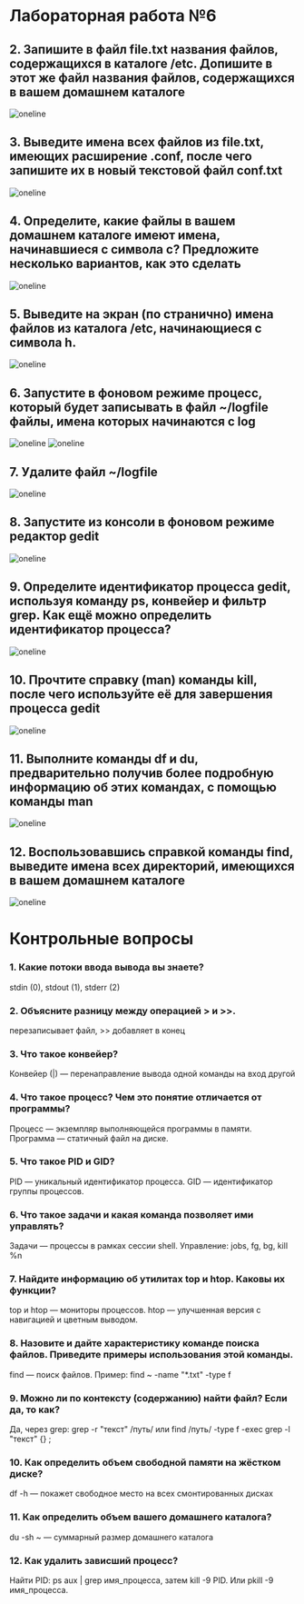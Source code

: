 # Лабораторная работа №6

## 2. Запишите в файл file.txt названия файлов, содержащихся в каталоге /etc. Допишите в этот же файл названия файлов, содержащихся в вашем домашнем каталоге
![oneline](pics/1.png)

## 3. Выведите имена всех файлов из file.txt, имеющих расширение .conf, после чего запишите их в новый текстовой файл conf.txt
![oneline](pics/2.png)

## 4. Определите, какие файлы в вашем домашнем каталоге имеют имена, начинавшиеся с символа c? Предложите несколько вариантов, как это сделать
![oneline](pics/3.png)

## 5. Выведите на экран (по странично) имена файлов из каталога /etc, начинающиеся с символа h.
![oneline](pics/4.png)

## 6. Запустите в фоновом режиме процесс, который будет записывать в файл ~/logfile файлы, имена которых начинаются с log
![oneline](pics/5.png)
![oneline](pics/6.png)

## 7. Удалите файл ~/logfile
![oneline](pics/7.png)

## 8. Запустите из консоли в фоновом режиме редактор gedit
![oneline](pics/8.png)

## 9. Определите идентификатор процесса gedit, используя команду ps, конвейер и фильтр grep. Как ещё можно определить идентификатор процесса?
![oneline](pics/9.png)

## 10. Прочтите справку (man) команды kill, после чего используйте её для завершения процесса gedit
![oneline](pics/10.png)

## 11. Выполните команды df и du, предварительно получив более подробную информацию об этих командах, с помощью команды man
![oneline](pics/11.png)

## 12. Воспользовавшись справкой команды find, выведите имена всех директорий, имеющихся в вашем домашнем каталоге
![oneline](pics/12.png)

# Контрольные вопросы

### 1. Какие потоки ввода вывода вы знаете?

stdin (0), stdout (1), stderr (2)

### 2. Объясните разницу между операцией > и >>.

перезаписывает файл, >> добавляет в конец

### 3. Что такое конвейер?

Конвейер (|) — перенаправление вывода одной команды на вход другой

### 4. Что такое процесс? Чем это понятие отличается от программы?

Процесс — экземпляр выполняющейся программы в памяти. Программа — статичный файл на диске.

### 5. Что такое PID и GID?

PID — уникальный идентификатор процесса. GID — идентификатор группы процессов.

### 6. Что такое задачи и какая команда позволяет ими управлять?

Задачи — процессы в рамках сессии shell. Управление: jobs, fg, bg, kill %n

### 7. Найдите информацию об утилитах top и htop. Каковы их функции?

top и htop — мониторы процессов. htop — улучшенная версия с навигацией и цветным выводом.

### 8. Назовите и дайте характеристику команде поиска файлов. Приведите примеры использования этой команды.

find — поиск файлов. Пример: find ~ -name "*.txt" -type f

### 9. Можно ли по контексту (содержанию) найти файл? Если да, то как?

Да, через grep: grep -r "текст" /путь/ или find /путь/ -type f -exec grep -l "текст" {} \;

### 10. Как определить объем свободной памяти на жёстком диске?

df -h — покажет свободное место на всех смонтированных дисках

### 11. Как определить объем вашего домашнего каталога?

du -sh ~ — суммарный размер домашнего каталога

### 12. Как удалить зависший процесс?

Найти PID: ps aux | grep имя_процесса, затем kill -9 PID. Или pkill -9 имя_процесса.